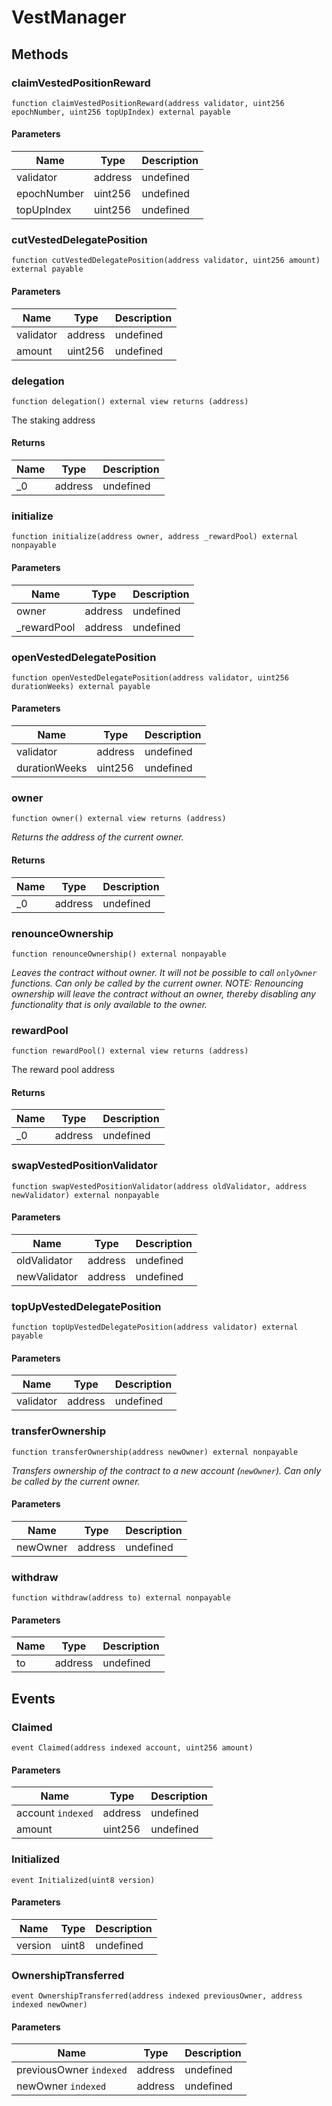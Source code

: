 # VestManager









## Methods

### claimVestedPositionReward

```solidity
function claimVestedPositionReward(address validator, uint256 epochNumber, uint256 topUpIndex) external payable
```





#### Parameters

| Name | Type | Description |
|---|---|---|
| validator | address | undefined |
| epochNumber | uint256 | undefined |
| topUpIndex | uint256 | undefined |

### cutVestedDelegatePosition

```solidity
function cutVestedDelegatePosition(address validator, uint256 amount) external payable
```





#### Parameters

| Name | Type | Description |
|---|---|---|
| validator | address | undefined |
| amount | uint256 | undefined |

### delegation

```solidity
function delegation() external view returns (address)
```

The staking address




#### Returns

| Name | Type | Description |
|---|---|---|
| _0 | address | undefined |

### initialize

```solidity
function initialize(address owner, address _rewardPool) external nonpayable
```





#### Parameters

| Name | Type | Description |
|---|---|---|
| owner | address | undefined |
| _rewardPool | address | undefined |

### openVestedDelegatePosition

```solidity
function openVestedDelegatePosition(address validator, uint256 durationWeeks) external payable
```





#### Parameters

| Name | Type | Description |
|---|---|---|
| validator | address | undefined |
| durationWeeks | uint256 | undefined |

### owner

```solidity
function owner() external view returns (address)
```



*Returns the address of the current owner.*


#### Returns

| Name | Type | Description |
|---|---|---|
| _0 | address | undefined |

### renounceOwnership

```solidity
function renounceOwnership() external nonpayable
```



*Leaves the contract without owner. It will not be possible to call `onlyOwner` functions. Can only be called by the current owner. NOTE: Renouncing ownership will leave the contract without an owner, thereby disabling any functionality that is only available to the owner.*


### rewardPool

```solidity
function rewardPool() external view returns (address)
```

The reward pool address




#### Returns

| Name | Type | Description |
|---|---|---|
| _0 | address | undefined |

### swapVestedPositionValidator

```solidity
function swapVestedPositionValidator(address oldValidator, address newValidator) external nonpayable
```





#### Parameters

| Name | Type | Description |
|---|---|---|
| oldValidator | address | undefined |
| newValidator | address | undefined |

### topUpVestedDelegatePosition

```solidity
function topUpVestedDelegatePosition(address validator) external payable
```





#### Parameters

| Name | Type | Description |
|---|---|---|
| validator | address | undefined |

### transferOwnership

```solidity
function transferOwnership(address newOwner) external nonpayable
```



*Transfers ownership of the contract to a new account (`newOwner`). Can only be called by the current owner.*

#### Parameters

| Name | Type | Description |
|---|---|---|
| newOwner | address | undefined |

### withdraw

```solidity
function withdraw(address to) external nonpayable
```





#### Parameters

| Name | Type | Description |
|---|---|---|
| to | address | undefined |



## Events

### Claimed

```solidity
event Claimed(address indexed account, uint256 amount)
```





#### Parameters

| Name | Type | Description |
|---|---|---|
| account `indexed` | address | undefined |
| amount  | uint256 | undefined |

### Initialized

```solidity
event Initialized(uint8 version)
```





#### Parameters

| Name | Type | Description |
|---|---|---|
| version  | uint8 | undefined |

### OwnershipTransferred

```solidity
event OwnershipTransferred(address indexed previousOwner, address indexed newOwner)
```





#### Parameters

| Name | Type | Description |
|---|---|---|
| previousOwner `indexed` | address | undefined |
| newOwner `indexed` | address | undefined |



